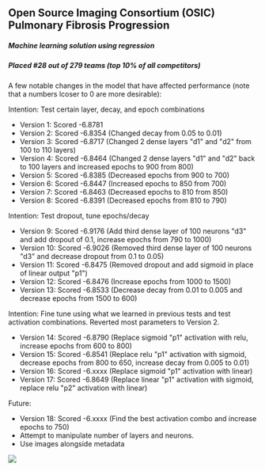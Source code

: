 ## Open Source Imaging Consortium (OSIC) Pulmonary Fibrosis Progression

##### Machine learning solution using regression

##### Placed #28 out of 279 teams (top 10% of all competitors)

A few notable changes in the model that have affected performance (note that a numbers lcoser to 0 are more desirable):

Intention: Test certain layer, decay, and epoch combinations
- Version 1: Scored -6.8781
- Version 2: Scored -6.8354 (Changed decay from 0.05 to 0.01)
- Version 3: Scored -6.8717 (Changed 2 dense layers "d1" and "d2" from 100 to 110 layers)
- Version 4: Scored -6.8464 (Changed 2 dense layers "d1" and "d2" back to 100 layers and increased epochs to 900 from 800)
- Version 5: Scored -6.8385 (Decreased epochs from 900 to 700)
- Version 6: Scored -6.8447 (Increased epochs to 850 from 700)
- Version 7: Scored -6.8463 (Decreased epochs to 810 from 850)
- Version 8: Scored -6.8391 (Decreased epochs from 810 to 790)

Intention: Test dropout, tune epochs/decay
- Version 9: Scored -6.9176 (Add third dense layer of 100 neurons "d3" and add dropout of 0.1, increase epochs from 790 to 1000)
- Version 10: Scored -6.9026 (Removed third dense layer of 100 neurons "d3" and decrease dropout from 0.1 to 0.05)
- Version 11: Scored -6.8475 (Removed dropout and add sigmoid in place of linear output "p1")
- Version 12: Scored -6.8476 (Increase epochs from 1000 to 1500)
- Version 13: Scored -6.8533 (Decrease decay from 0.01 to 0.005 and decrease epochs from 1500 to 600)

Intention: Fine tune using what we learned in previous tests and test activation combinations. Reverted most parameters to Version 2. 
- Version 14: Scored -6.8790 (Replace sigmoid "p1" activation with relu, increase epochs from 600 to 800)
- Version 15: Scored -6.8541 (Replace relu "p1" activation with sigmoid, decrease epochs from 800 to 650, increase decay from 0.005 to 0.01)
- Version 16: Scored -6.xxxx (Replace sigmoid "p1" activation with linear)
- Version 17: Scored -6.8649 (Replace linear "p1" activation with sigmoid, replace relu "p2" activation with linear)

Future:
- Version 18: Scored -6.xxxx (Find the best activation combo and increase epochs to 750)
- Attempt to manipulate number of layers and neurons. 
- Use images alongside metadata

![](https://img.techpowerup.org/200717/screenshot-20200717-155422.jpg)
